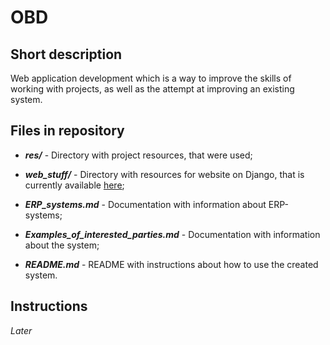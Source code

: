 # OBD

## Short description

Web application development which is a way to improve the skills of working with projects, as well as the attempt at improving an existing system.

## Files in repository

- ***res/*** - Directory with project resources, that were used;

- ***web_stuff/*** - Directory with resources for website on Django, that is currently available [here](https://database-basics.herokuapp.com/ "Click");

- ***ERP_systems.md*** - Documentation with information about ERP-systems;

- ***Examples_of_interested_parties.md*** - Documentation with information about the system;

- ***README.md*** - README with instructions about how to use the created system.

## Instructions

*Later*
